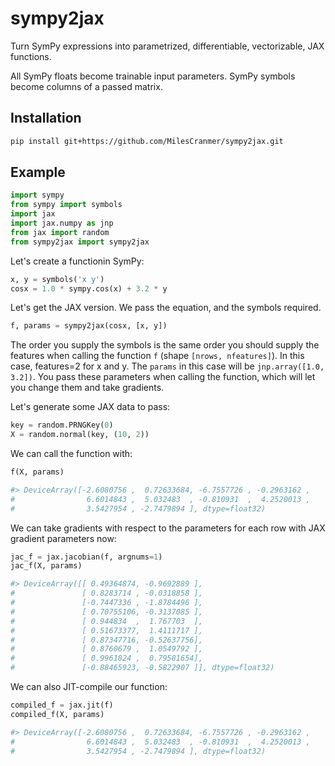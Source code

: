 # sympy2jax

Turn SymPy expressions into parametrized, differentiable, vectorizable, JAX functions.

All SymPy floats become trainable input parameters.
SymPy symbols become columns of a passed matrix.

## Installation

```bash
pip install git+https://github.com/MilesCranmer/sympy2jax.git
```

## Example

```python
import sympy
from sympy import symbols
import jax
import jax.numpy as jnp
from jax import random
from sympy2jax import sympy2jax
```

Let's create a functionin SymPy:
```python
x, y = symbols('x y')
cosx = 1.0 * sympy.cos(x) + 3.2 * y
```
Let's get the JAX version. We pass the equation, and
the symbols required.
```python
f, params = sympy2jax(cosx, [x, y])
```
The order you supply the symbols is the same order
you should supply the features when calling
the function `f` (shape `[nrows, nfeatures]`).
In this case, features=2 for x and y.
The `params` in this case will be
`jnp.array([1.0, 3.2])`. You pass these parameters
when calling the function, which will let you change them
and take gradients.

Let's generate some JAX data to pass:
```python
key = random.PRNGKey(0)
X = random.normal(key, (10, 2))
```

We can call the function with:
```python
f(X, params)

#> DeviceArray([-2.6080756 ,  0.72633684, -6.7557726 , -0.2963162 ,
#                6.6014843 ,  5.032483  , -0.810931  ,  4.2520013 ,
#                3.5427954 , -2.7479894 ], dtype=float32)
```

We can take gradients with respect
to the parameters for each row with JAX
gradient parameters now:
```python
jac_f = jax.jacobian(f, argnums=1)
jac_f(X, params)

#> DeviceArray([[ 0.49364874, -0.9692889 ],
#               [ 0.8283714 , -0.0318858 ],
#               [-0.7447336 , -1.8784496 ],
#               [ 0.70755106, -0.3137085 ],
#               [ 0.944834  ,  1.767703  ],
#               [ 0.51673377,  1.4111717 ],
#               [ 0.87347716, -0.52637756],
#               [ 0.8760679 ,  1.0549792 ],
#               [ 0.9961824 ,  0.79581654],
#               [-0.88465923, -0.5822907 ]], dtype=float32)
```

We can also JIT-compile our function:
```python
compiled_f = jax.jit(f)
compiled_f(X, params)

#> DeviceArray([-2.6080756 ,  0.72633684, -6.7557726 , -0.2963162 ,
#                6.6014843 ,  5.032483  , -0.810931  ,  4.2520013 ,
#                3.5427954 , -2.7479894 ], dtype=float32)
```
